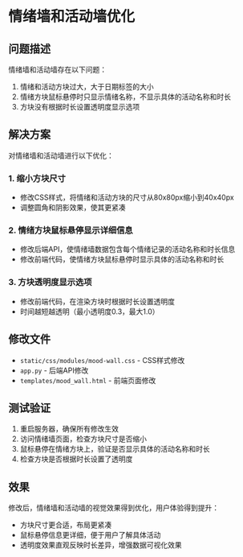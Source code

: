 # 情绪墙和活动墙优化

## 问题描述
情绪墙和活动墙存在以下问题：
1. 情绪和活动方块过大，大于日期标签的大小
2. 情绪方块鼠标悬停时只显示情绪名称，不显示具体的活动名称和时长
3. 方块没有根据时长设置透明度显示选项

## 解决方案
对情绪墙和活动墙进行以下优化：

### 1. 缩小方块尺寸
- 修改CSS样式，将情绪和活动方块的尺寸从80x80px缩小到40x40px
- 调整圆角和阴影效果，使其更紧凑

### 2. 情绪方块鼠标悬停显示详细信息
- 修改后端API，使情绪墙数据包含每个情绪记录的活动名称和时长信息
- 修改前端代码，使情绪方块鼠标悬停时显示具体的活动名称和时长

### 3. 方块透明度显示选项
- 修改前端代码，在渲染方块时根据时长设置透明度
- 时间越短越透明（最小透明度0.3，最大1.0）

## 修改文件
- `static/css/modules/mood-wall.css` - CSS样式修改
- `app.py` - 后端API修改
- `templates/mood_wall.html` - 前端页面修改

## 测试验证
1. 重启服务器，确保所有修改生效
2. 访问情绪墙页面，检查方块尺寸是否缩小
3. 鼠标悬停在情绪方块上，验证是否显示具体的活动名称和时长
4. 检查方块是否根据时长设置了透明度

## 效果
修改后，情绪墙和活动墙的视觉效果得到优化，用户体验得到提升：
- 方块尺寸更合适，布局更紧凑
- 鼠标悬停信息更详细，便于用户了解具体活动
- 透明度效果直观反映时长差异，增强数据可视化效果